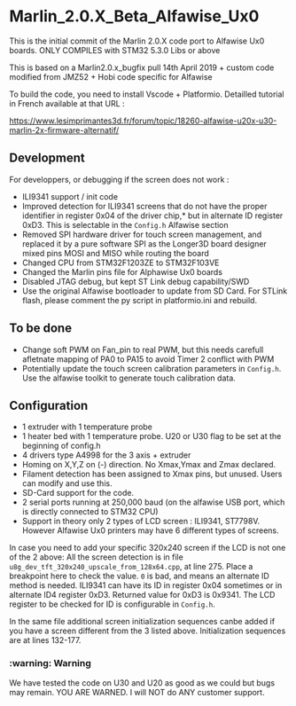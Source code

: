 # Marlin_2.0.X_Beta_Alfawise_Ux0

This is the initial commit of the Marlin 2.0.X code port to Alfawise Ux0 boards. ONLY COMPILES with STM32 5.3.0 Libs or above

This is based on a Marlin2.0.x_bugfix pull 14th April 2019 + custom code modified from JMZ52 + Hobi code specific for Alfawise

To build the code, you need to install Vscode + Platformio. Detailled tutorial in French available at that URL :

https://www.lesimprimantes3d.fr/forum/topic/18260-alfawise-u20x-u30-marlin-2x-firmware-alternatif/


## Development
For developpers, or debugging if the screen does not work :

- ILI9341 support / init code
- Improved detection for ILI9341 screens that do not have the proper identifier in register 0x04 of the driver chip,*
but in alternate ID register 0xD3. This is selectable in the `Config.h` Alfawise section
- Removed SPI hardware driver for touch screen management, and replaced it by a pure software SPI as the Longer3D board
designer mixed pins MOSI and MISO while routing the board
- Changed CPU from STM32F1203ZE to STM32F103VE
- Changed the Marlin pins file for Alphawise Ux0 boards
- Disabled JTAG debug, but kept ST Link debug capability/SWD
- Use the original Alfawise bootloader to update from SD Card.
  For STLink flash, please comment the py script in platformio.ini and rebuild.

## To be done

- Change soft PWM on Fan_pin to real PWM, but this needs carefull afletnate mapping of PA0 to PA15 to avoid Timer 2 conflict with PWM
- Potentially update the touch screen calibration parameters in `Config.h`. Use the alfawise toolkit to generate touch calibration data.

## Configuration

- 1 extruder with 1 temperature probe
- 1 heater bed with 1 temperature probe. U20 or U30 flag to be set at the beginning of config.h
- 4 drivers type A4998 for the 3 axis + extruder
- Homing on X,Y,Z on (-) direction. No Xmax,Ymax and Zmax declared.
- Filament detection has been assigned to Xmax pins, but unused. Users can modify and use this.
- SD-Card support for the code.
- 2 serial ports running at 250,000 baud (on the alfawise USB port, which is directly connected to STM32 CPU)
- Support in theory only 2 types of LCD screen : ILI9341, ST7798V. However Alfawise Ux0 printers may have 6 different types of screens.

In case you need to add your specific 320x240 screen if the LCD is not one of the 2 above:
All the screen detection is in file `u8g_dev_tft_320x240_upscale_from_128x64.cpp`, at line 275.
Place a breakpoint here to check the value. `0` is bad, and means an alternate ID method is needed.
ILI9341 can have its ID in register 0x04 sometimes or in alternate ID4 register 0xD3. Returned value for 0xD3 is 0x9341.
The LCD register to be checked for ID is configurable in `Config.h`.

In the same file additional screen initialization sequences canbe added if you have a screen different from the 3 listed above.
Initialization sequences are at lines 132-177.

<h3>:warning: Warning</h3>
We have tested the code on U30 and U20 as good as we could but bugs may remain. YOU ARE WARNED.
I will NOT do ANY customer support.
